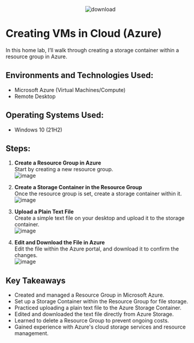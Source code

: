 <p align="center">
  <img src="https://github.com/user-attachments/assets/dd7ebcb5-e989-435d-acb9-73fe442c4cb7" alt="download">
</p>

# Creating VMs in Cloud (Azure)

In this home lab, I’ll walk through creating a storage container within a resource group in Azure.

## Environments and Technologies Used:
- Microsoft Azure (Virtual Machines/Compute)
- Remote Desktop

## Operating Systems Used:
- Windows 10 (21H2)

## Steps:

1. **Create a Resource Group in Azure**  
   Start by creating a new resource group.  
   ![image](https://github.com/user-attachments/assets/b5ca41c1-9f04-4e4f-b755-252e6e33a65d)

2. **Create a Storage Container in the Resource Group**  
   Once the resource group is set, create a storage container within it.  
   ![image](https://github.com/user-attachments/assets/95558e45-4c3d-4e33-a77f-eb9ef9b4a66a)

3. **Upload a Plain Text File**  
   Create a simple text file on your desktop and upload it to the storage container.  
   ![image](https://github.com/user-attachments/assets/4572bf98-8195-4914-8ff6-d0f10d764a2a)

4. **Edit and Download the File in Azure**  
   Edit the file within the Azure portal, and download it to confirm the changes.  
   ![image](https://github.com/user-attachments/assets/a0a98efa-f11c-411b-aab4-4f9ea8991c88)


## Key Takeaways

- Created and managed a Resource Group in Microsoft Azure.
- Set up a Storage Container within the Resource Group for file storage.
- Practiced uploading a plain text file to the Azure Storage Container.
- Edited and downloaded the text file directly from Azure Storage.
- Learned to delete a Resource Group to prevent ongoing costs.
- Gained experience with Azure's cloud storage services and resource management.
